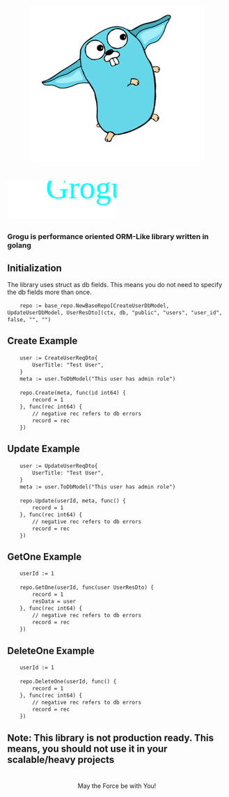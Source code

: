 

<div align="center">
<img alt="go-grogu" src="/assets/go-grogu.png" width="400" />
</div>

# ![grogu](./assets/grogu-text.svg)


### Grogu is performance oriented ORM-Like library written in golang
 
## Initialization 

<p> The library uses struct as db fields. This means you do not need to specify the db fields more than once.</p>

```
	repo := base_repo.NewBaseRepo[CreateUserDbModel, UpdateUserDbModel, UserResDto](ctx, db, "public", "users", "user_id", false, "", "")
```

## Create Example
```
	user := CreateUserReqDto{
		UserTitle: "Test User",
	}
	meta := user.ToDbModel("This user has admin role")

	repo.Create(meta, func(id int64) {
		record = 1
	}, func(rec int64) {
		// negative rec refers to db errors
		record = rec
	})
```

## Update Example
```
	user := UpdateUserReqDto{
		UserTitle: "Test User",
	}
	meta := user.ToDbModel("This user has admin role")
	
	repo.Update(userId, meta, func() {
		record = 1
	}, func(rec int64) {
		// negative rec refers to db errors
		record = rec
	})
```

## GetOne Example
```
    userId := 1
    
	repo.GetOne(userId, func(user UserResDto) {
		record = 1
		resData = user
	}, func(rec int64) {
		// negative rec refers to db errors
		record = rec
	})
```

## DeleteOne Example
```
    userId := 1

	repo.DeleteOne(userId, func() {
		record = 1
	}, func(rec int64) {
		// negative rec refers to db errors
		record = rec
	})
```

## Note: This library is not production ready. This means, you should not use it in your scalable/heavy projects 

#
#

 <p align="center">May the Force be with You! </p>
